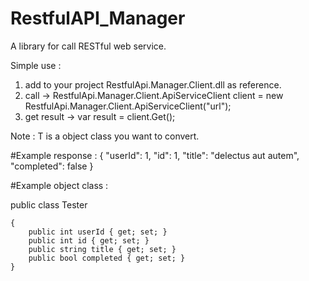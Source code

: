 # RestfulAPI_Manager
A library for call RESTful web service.


Simple use : 

  1. add to your project RestfulApi.Manager.Client.dll as reference.
  2. call -> RestfulApi.Manager.Client.ApiServiceClient<T> client = new RestfulApi.Manager.Client.ApiServiceClient<T>("url");
  3. get result -> var result = client.Get();
 
 Note : T is a object class you want to convert.
 
 #Example response : 
 {
  "userId": 1,
  "id": 1,
  "title": "delectus aut autem",
  "completed": false
}



#Example object class : 

public class Tester

    {
        public int userId { get; set; }
        public int id { get; set; }
        public string title { get; set; }
        public bool completed { get; set; }
    }
